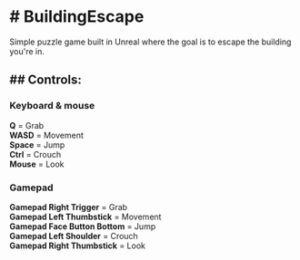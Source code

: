 <h1># BuildingEscape</h1>
Simple puzzle game built in Unreal where the goal is to escape the building you're in.

<h2>## Controls:</h2>

<h3>Keyboard & mouse</h3>

  <strong>Q</strong> = Grab<br>
  <strong>WASD</strong> = Movement<br>
  <strong>Space</strong> = Jump<br>
  <strong>Ctrl</strong> = Crouch<br>
  <strong>Mouse</strong> = Look
  
 <h3>Gamepad</h3>
 
  <strong>Gamepad Right Trigger</strong> = Grab<br>
  <strong>Gamepad Left Thumbstick</strong> = Movement<br>
  <strong>Gamepad Face Button Bottom</strong> = Jump<br>
  <strong>Gamepad Left Shoulder</strong> = Crouch<br>
  <strong>Gamepad Right Thumbstick</strong> = Look